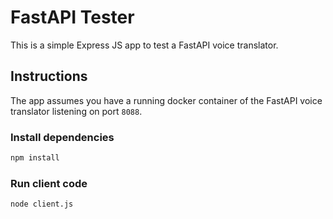 # FastAPI Tester

This is a simple Express JS app to test a FastAPI voice translator. 

## Instructions

The app assumes you have a running docker container of the FastAPI voice translator listening on port `8088`.

### Install dependencies

```bash
npm install

```

### Run client code

```bash
node client.js
```
